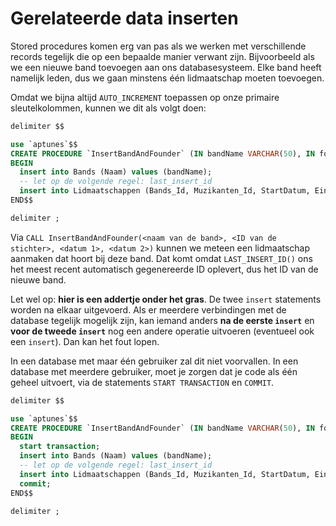 # Gerelateerde data inserten

Stored procedures komen erg van pas als we werken met verschillende records tegelijk die op een bepaalde manier verwant zijn. Bijvoorbeeld als we een nieuwe band toevoegen aan ons databasesysteem. Elke band heeft namelijk leden, dus we gaan minstens één lidmaatschap moeten toevoegen.

Omdat we bijna altijd `AUTO_INCREMENT` toepassen op onze primaire sleutelkolommen, kunnen we dit als volgt doen:

```sql
delimiter $$

use `aptunes`$$
CREATE PROCEDURE `InsertBandAndFounder` (IN bandName VARCHAR(50), IN founderId INT, IN foundingDate DATE, IN founderExitDate DATE)
BEGIN
  insert into Bands (Naam) values (bandName);
  -- let op de volgende regel: last_insert_id
  insert into Lidmaatschappen (Bands_Id, Muzikanten_Id, StartDatum, Einddatum) values (LAST_INSERT_ID(),founderId,foundingDate,founderExitDate);
END$$

delimiter ;
```

Via `CALL InsertBandAndFounder(<naam van de band>, <ID van de stichter>, <datum 1>, <datum 2>)` kunnen we meteen een lidmaatschap aanmaken dat hoort bij deze band. Dat komt omdat `LAST_INSERT_ID()` ons het meest recent automatisch gegenereerde ID oplevert, dus het ID van de nieuwe band.

Let wel op: **hier is een addertje onder het gras**. De twee `insert` statements worden na elkaar uitgevoerd. Als er meerdere verbindingen met de database tegelijk mogelijk zijn, kan iemand anders **na de eerste `insert`** en **voor de tweede `insert`** nog een andere operatie uitvoeren \(eventueel ook een `insert`\). Dan kan het fout lopen.

In een database met maar één gebruiker zal dit niet voorvallen. In een database met meerdere gebruiker, moet je zorgen dat je code als één geheel uitvoert, via de statements `START TRANSACTION` en `COMMIT`.

```sql
delimiter $$

use `aptunes`$$
CREATE PROCEDURE `InsertBandAndFounder` (IN bandName VARCHAR(50), IN founderId INT, IN foundingDate DATE, IN founderExitDate DATE)
BEGIN
  start transaction;
  insert into Bands (Naam) values (bandName);
  -- let op de volgende regel: last_insert_id
  insert into Lidmaatschappen (Bands_Id, Muzikanten_Id, StartDatum, Einddatum) values (LAST_INSERT_ID(),founderId,foundingDate,founderExitDate);
  commit;
END$$

delimiter ;
```

